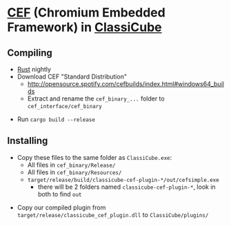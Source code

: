 # [CEF](https://bitbucket.org/chromiumembedded/cef) (Chromium Embedded Framework) in [ClassiCube](https://www.classicube.net/)

## Compiling

- [Rust](https://www.rust-lang.org/) nightly
- Download CEF "Standard Distribution"
  - http://opensource.spotify.com/cefbuilds/index.html#windows64_builds
  - Extract and rename the `cef_binary_...` folder to `cef_interface/cef_binary`

* Run `cargo build --release`

## Installing

- Copy these files to the same folder as `ClassiCube.exe`:
  - All files in `cef_binary/Release/`
  - All files in `cef_binary/Resources/`
  - `target/release/build/classicube-cef-plugin-*/out/cefsimple.exe`
    - there will be 2 folders named `classicube-cef-plugin-*`, look in both to find `out`

* Copy our compiled plugin from `target/release/classicube_cef_plugin.dll` to `ClassiCube/plugins/`
